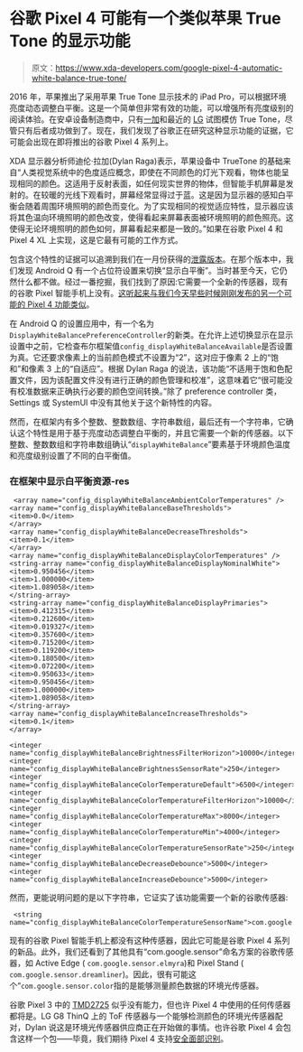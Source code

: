# 谷歌 Pixel 4 可能有一个类似苹果 True Tone 的显示功能

> 原文：<https://www.xda-developers.com/google-pixel-4-automatic-white-balance-true-tone/>

2016 年，苹果推出了采用苹果 True Tone 显示技术的 iPad Pro，可以根据环境亮度动态调整白平衡。这是一个简单但非常有效的功能，可以增强所有亮度级别的阅读体验。在安卓设备制造商中，只有[一加](https://www.xda-developers.com/oneplus-6-display-analysis-compared-oneplus-5t/)和最近的 [LG](https://www.xda-developers.com/lg-g8-thinq-display-review-lgs-focus-lies-elsewhere/) 试图模仿 True Tone，尽管只有后者成功做到了。现在，我们发现了谷歌正在研究这种显示功能的证据，它可能会出现在即将推出的谷歌 Pixel 4 系列上。

XDA 显示器分析师迪伦·拉加(Dylan Raga)表示，苹果设备中 TrueTone 的基础来自“人类视觉系统中的色度适应概念，即使在不同颜色的灯光下观看，物体也能呈现相同的颜色。这适用于反射表面，如任何现实世界的物体，但智能手机屏幕是发射的。在较暖的光线下观看时，屏幕经常显得过于蓝。这是因为显示器的感知白平衡会随着周围环境照明的颜色而变化。为了实现相同的视觉适应特性，显示器应该将其色温向环境照明的颜色改变，使得看起来屏幕表面被环境照明的颜色照亮。这使得无论环境照明的颜色如何，屏幕看起来都是一致的。”如果在谷歌 Pixel 4 和 Pixel 4 XL 上实现，这是它最有可能的工作方式。

包含这个特性的证据可以追溯到我们在一月份获得的[泄露版本](https://www.xda-developers.com/android-q-dark-theme-desktop-mode-permission-revamp/)。在那个版本中，我们发现 Android Q 有一个占位符设置来切换“显示白平衡”。当时甚至今天，它仍然什么都不做。经过一番挖掘，我们找到了原因:它需要一个全新的传感器，现有的谷歌 Pixel 智能手机上没有。[这听起来与我们今天早些时候刚刚发布的另一个可能的 Pixel 4 功能类似](https://www.xda-developers.com/google-pixel-4-aware-music-control-gestures-android-q/)。

在 Android Q 的设置应用中，有一个名为`DisplayWhiteBalancePreferenceController`的新类。在允许上述切换显示在显示设置中之前，它检查布尔框架值`config_displayWhiteBalanceAvailable`是否设置为真。它还要求像素上的当前颜色模式不设置为“2”，这对应于像素 2 上的“饱和”和像素 3 上的“自适应”。根据 Dylan Raga 的说法，该功能“不适用于饱和色配置文件，因为该配置文件没有进行正确的颜色管理和校准”，这意味着它“很可能没有校准数据来正确执行必要的颜色空间转换。”除了 preference controller 类，Settings 或 SystemUI 中没有其他关于这个新特性的内容。

然而，在框架内有多个整数、整数数组、字符串数组，最后还有一个字符串，它确认这个特性是用于基于亮度动态调整白平衡的，并且它需要一个新的传感器。以下整数、整数数组和字符串数组确认“`displayWhiteBalance`”要素基于环境颜色温度和亮度级别设置了不同的白平衡值。

### 在框架中显示白平衡资源-res

```
 <array name="config_displayWhiteBalanceAmbientColorTemperatures" />
<array name="config_displayWhiteBalanceBaseThresholds">
<item>0.0</item>
</array>
<array name="config_displayWhiteBalanceDecreaseThresholds">
<item>0.1</item>
</array>
<array name="config_displayWhiteBalanceDisplayColorTemperatures" />
<string-array name="config_displayWhiteBalanceDisplayNominalWhite">
<item>0.950456</item>
<item>1.000000</item>
<item>1.089058</item>
</string-array>
<string-array name="config_displayWhiteBalanceDisplayPrimaries">
<item>0.412315</item>
<item>0.212600</item>
<item>0.019327</item>
<item>0.357600</item>
<item>0.715200</item>
<item>0.119200</item>
<item>0.180500</item>
<item>0.072200</item>
<item>0.950633</item>
<item>0.950456</item>
<item>1.000000</item>
<item>1.089058</item>
</string-array>
<array name="config_displayWhiteBalanceIncreaseThresholds">
<item>0.1</item>
</array>

<integer name="config_displayWhiteBalanceBrightnessFilterHorizon">10000</integer>
<integer name="config_displayWhiteBalanceBrightnessSensorRate">250</integer>
<integer name="config_displayWhiteBalanceColorTemperatureDefault">6500</integer>
<integer name="config_displayWhiteBalanceColorTemperatureFilterHorizon">10000</integer>
<integer name="config_displayWhiteBalanceColorTemperatureMax">8000</integer>
<integer name="config_displayWhiteBalanceColorTemperatureMin">4000</integer>
<integer name="config_displayWhiteBalanceColorTemperatureSensorRate">250</integer>
<integer name="config_displayWhiteBalanceDecreaseDebounce">5000</integer>
<integer name="config_displayWhiteBalanceIncreaseDebounce">5000</integer> 
```

然而，更能说明问题的是以下字符串，它证实了该功能需要一个新的谷歌传感器:

```
 <string name="config_displayWhiteBalanceColorTemperatureSensorName">com.google.sensor.color</string> 
```

现有的谷歌 Pixel 智能手机上都没有这种传感器，因此它可能是谷歌 Pixel 4 系列的新品。此外，我们还看到了其他具有“com.google.sensor”命名方案的谷歌传感器，如 Active Edge ( `com.google.sensor.elmyra`)和 Pixel Stand ( `com.google.sensor.dreamliner`)。因此，很有可能这个“`com.google.sensor.color`指的是能够测量颜色数据的环境光传感器。

谷歌 Pixel 3 中的 [TMD2725](https://ams.com/tmd2725) 似乎没有能力，但也许 Pixel 4 中使用的任何传感器都将是。LG G8 ThinQ 上的 ToF 传感器与一个能够检测颜色的环境光传感器配对，Dylan 说这是环境光传感器供应商正在开始做的事情。也许谷歌 Pixel 4 会包含这样一个包——毕竟，我们期待 Pixel 4 支持[安全面部识别](https://www.xda-developers.com/android-q-face-id-rumor/)。